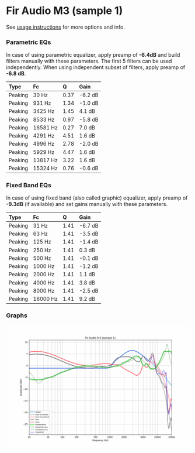 # Fir Audio M3 (sample 1)
See [usage instructions](https://github.com/jaakkopasanen/AutoEq#usage) for more options and info.

### Parametric EQs
In case of using parametric equalizer, apply preamp of **-6.4dB** and build filters manually
with these parameters. The first 5 filters can be used independently.
When using independent subset of filters, apply preamp of **-6.8 dB**.

| Type    | Fc       |    Q | Gain    |
|:--------|:---------|:-----|:--------|
| Peaking | 30 Hz    | 0.37 | -6.2 dB |
| Peaking | 931 Hz   | 1.34 | -1.0 dB |
| Peaking | 3425 Hz  | 1.45 | 4.1 dB  |
| Peaking | 8533 Hz  | 0.97 | -5.8 dB |
| Peaking | 16581 Hz | 0.27 | 7.0 dB  |
| Peaking | 4291 Hz  | 4.51 | 1.6 dB  |
| Peaking | 4996 Hz  | 2.78 | -2.0 dB |
| Peaking | 5929 Hz  | 4.47 | 1.6 dB  |
| Peaking | 13817 Hz | 3.22 | 1.6 dB  |
| Peaking | 15324 Hz | 0.76 | -0.6 dB |

### Fixed Band EQs
In case of using fixed band (also called graphic) equalizer, apply preamp of **-9.3dB**
(if available) and set gains manually with these parameters.

| Type    | Fc       |    Q | Gain    |
|:--------|:---------|:-----|:--------|
| Peaking | 31 Hz    | 1.41 | -6.7 dB |
| Peaking | 63 Hz    | 1.41 | -3.5 dB |
| Peaking | 125 Hz   | 1.41 | -1.4 dB |
| Peaking | 250 Hz   | 1.41 | 0.3 dB  |
| Peaking | 500 Hz   | 1.41 | -0.1 dB |
| Peaking | 1000 Hz  | 1.41 | -1.2 dB |
| Peaking | 2000 Hz  | 1.41 | 1.1 dB  |
| Peaking | 4000 Hz  | 1.41 | 3.8 dB  |
| Peaking | 8000 Hz  | 1.41 | -2.5 dB |
| Peaking | 16000 Hz | 1.41 | 9.2 dB  |

### Graphs
![](./Fir%20Audio%20M3%20(sample%201).png)